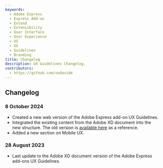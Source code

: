 ```yaml
---
keywords:
  - Adobe Express
  - Express Add-on 
  - Extend
  - Extensibility
  - User Interface
  - User Experience
  - UI
  - UX
  - Guidelines
  - Branding
title: Changelog
description: UX Guidelines Changelog.
contributors:
  - https://github.com/undavide
---
```


## Changelog

### 8 October 2024

- Created a new web version of the Adobe Express add-on UX Guidelines.
- Integrated the existing content from the Adobe XD document into the new structure. The old version is [available here](https://xd.adobe.com/view/urn:aaid:sc:US:fd638450-1af8-49c3-ad29-0e76c2a2136f/) as a reference.
- Added a new section on Mobile UX.

### 28 August 2023

- Last update to the Adobe XD document version of the Adobe Express add-ons UX Guidelines.

